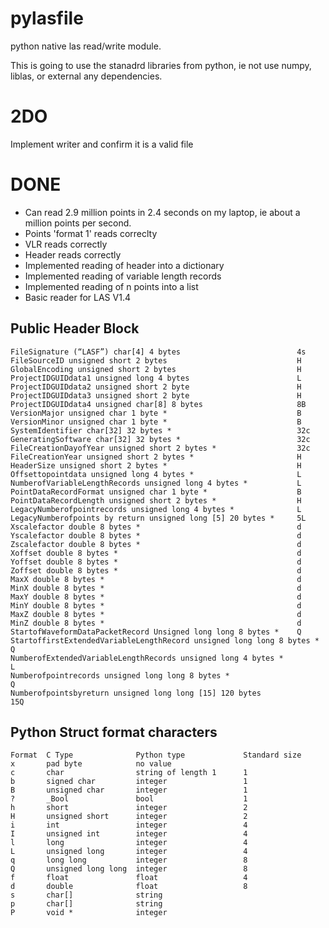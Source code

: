 # pylasfile
python native las read/write module.

This is going to use the stanadrd libraries from python, ie not use numpy, liblas, or external any dependencies.

# 2DO
Implement writer and confirm it is a valid file

# DONE
* Can read 2.9 million points in 2.4 seconds on my laptop, ie about a million points per second.  
* Points 'format 1' reads correclty
* VLR reads correctly
* Header reads correctly
* Implemented reading of header into a dictionary
* Implemented reading of variable length records
* Implemented reading of n points into a list
* Basic reader for LAS V1.4


## Public Header Block
```
FileSignature (“LASF”) char[4] 4 bytes                          4s
FileSourceID unsigned short 2 bytes                             H
GlobalEncoding unsigned short 2 bytes                           H
ProjectIDGUIDdata1 unsigned long 4 bytes                        L
ProjectIDGUIDdata2 unsigned short 2 byte                        H
ProjectIDGUIDdata3 unsigned short 2 byte                        H
ProjectIDGUIDdata4 unsigned char[8] 8 bytes                     8B
VersionMajor unsigned char 1 byte *                             B
VersionMinor unsigned char 1 byte *                             B
SystemIdentifier char[32] 32 bytes *                            32c
GeneratingSoftware char[32] 32 bytes *                          32c
FileCreationDayofYear unsigned short 2 bytes *                  32c
FileCreationYear unsigned short 2 bytes *                       H
HeaderSize unsigned short 2 bytes *                             H
Offsettopointdata unsigned long 4 bytes *                       L
NumberofVariableLengthRecords unsigned long 4 bytes *           L
PointDataRecordFormat unsigned char 1 byte *                    B
PointDataRecordLength unsigned short 2 bytes *                  H
LegacyNumberofpointrecords unsigned long 4 bytes *              L
LegacyNumberofpoints by return unsigned long [5] 20 bytes *     5L
Xscalefactor double 8 bytes *                                   d 
Yscalefactor double 8 bytes *                                   d 
Zscalefactor double 8 bytes *                                   d  
Xoffset double 8 bytes *                                        d
Yoffset double 8 bytes *                                        d
Zoffset double 8 bytes *                                        d
MaxX double 8 bytes *                                           d
MinX double 8 bytes *                                           d
MaxY double 8 bytes *                                           d
MinY double 8 bytes *                                           d
MaxZ double 8 bytes *                                           d
MinZ double 8 bytes *                                           d
StartofWaveformDataPacketRecord Unsigned long long 8 bytes *    Q
StartoffirstExtendedVariableLengthRecord unsigned long long 8 bytes *   Q
NumberofExtendedVariableLengthRecords unsigned long 4 bytes *           L
Numberofpointrecords unsigned long long 8 bytes *                       Q
Numberofpointsbyreturn unsigned long long [15] 120 bytes                15Q
```
  
## Python Struct format characters
```
Format	C Type	            Python type	            Standard size	    
x	    pad byte	        no value	 	 
c	    char	            string of length 1	    1	 
b	    signed char	        integer	                1	
B	    unsigned char	    integer	                1	
?	    _Bool	            bool	                1	
h	    short	            integer	                2
H	    unsigned short	    integer	                2	
i	    int	                integer	                4	
I	    unsigned int	    integer	                4	
l	    long	            integer	                4	
L	    unsigned long	    integer	                4	
q	    long long	        integer 	            8
Q	    unsigned long long	integer	                8
f	    float	            float               	4
d	    double	            float               	8
s	    char[]	            string	 	 
p	    char[]	            string	 	 
P	    void *	            integer	 	